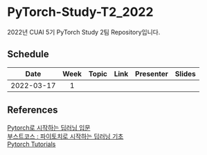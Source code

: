 # PyTorch-Study-T2_2022
2022년 CUAI 5기 PyTorch Study 2팀 Repository입니다.   
   
## Schedule   

| Date | Week | Topic | Link | Presenter | Slides |
|:----------------------------------------:|:------:|:----------------------------------------:|:----------:|:------:|:----------------------------------------:|
| 2022-03-17  | 1 | |   | | |
   
## References     
[Pytorch로 시작하는 딥러닝 입문](https://wikidocs.net/53560)   
[부스트코스 : 파이토치로 시작하는 딥러닝 기초](https://www.boostcourse.org/ai214/joinLectures/25076)   
[Pytorch Tutorials](https://pytorch.org/tutorials/beginner/introyt/introyt1_tutorial.html)
